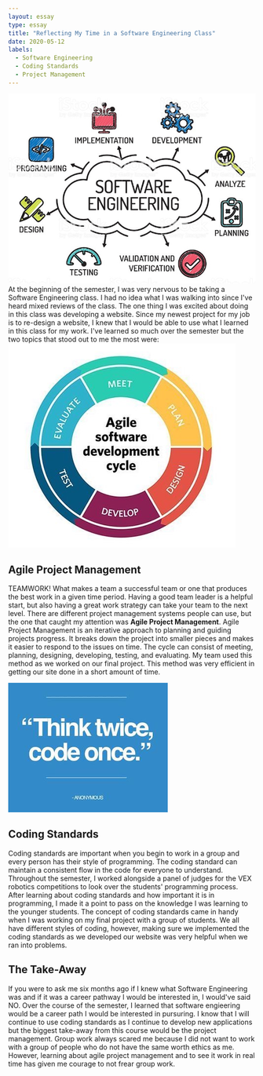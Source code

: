 ```yaml
---
layout: essay
type: essay
title: "Reflecting My Time in a Software Engineering Class"
date: 2020-05-12
labels:
  - Software Engineering
  - Coding Standards 
  - Project Management
---
```


<img class="ui medium left floated rounded image" src="../images/SoftwareEngineering.jpg">
At the beginning of the semester, I was very nervous to be taking a Software Engineering class. I had no idea what I was walking into since I've heard mixed reviews of the class. The one thing I was excited about doing in this class was developing a website. Since my newest project for my job is to re-design a website, I knew that I would be able to use what I learned in this class for my work. I've learned so much over the semester but the two topics that stood out to me the most were:

<img class="ui tiny left circular floated image" src="../images/AgileDevelopment.jpg">

## Agile Project Management
TEAMWORK! What makes a team a successful team or one that produces the best work in a given time period. Having a good team leader is a helpful start, but also having a great work strategy can take your team to the next level. There are different project management systems people can use, but the one that caught my attention was **Agile Project Management**. Agile Project Management is an iterative approach to planning and guiding projects progress. It breaks down the project into smaller pieces and makes it easier to respond to the issues on time. The cycle can consist of meeting, planning, designing, developing, testing, and evaluating. My team used this method as we worked on our final project. This method was very efficient in getting our site done in a short amount of time.   

<img class="ui tiny left circular floated image" src="../images/CodeSttandard.jpg">

## Coding Standards
Coding standards are important when you begin to work in a group and every person has their style of programming. The coding standard can maintain a consistent flow in the code for everyone to understand. Throughout the semester, I worked alongside a panel of judges for the VEX robotics competitions to look over the students' programming process. After learning about coding standards and how important it is in programming, I made it a point to pass on the knowledge I was learning to the younger students. The concept of coding standards came in handy when I was working on my final project with a group of students. We all have different styles of coding, however, making sure we implemented the coding standards as we developed our website was very helpful when we ran into problems. 

## The Take-Away 
If you were to ask me six months ago if I knew what Software Engineering was and if it was a career pathway I would be interested in, I would've said NO. Over the course of the semester, I learned that software engieering would be a career path I would be interested in pursuring. I know that I will continue to use coding standards as I continue to develop new applications but the biggest take-away from this course would be the project management. Group work always scared me because I did not want to work with a group of people who do not have the same worth ethics as me. However, learning about agile project management and to see it work in real time has given me courage to not frear group work. 
